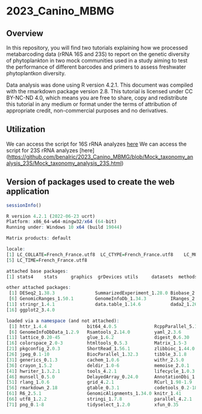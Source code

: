 
<!-- README.md is generated from README.Rmd. Please edit that file -->

# 2023_Canino_MBMG

## Overview

In this repository, you will find two tutorials explaining how we processed metabarcoding data (rRNA 16S and 23S) to report on the genetic diversity of phytoplankton in two mock communities used in a study aiming to test the performance of different barcodes and primers to assess freshwater phytoplantkon diversity.

Data analysis was done using R version 4.2.1. This document was compiled with the rmarkdown package version 2.8. This tutorial is licensed under CC BY-NC-ND 4.0, which means you are free to share, copy and redistribute this tutorial in any medium or format under the terms of attribution of appropriate credit, non-commercial purposes and no derivatives.

## Utilization

We can access the script for 16S rRNA analyzes [here](https://benalric.github.io/2023_Canino_MBMG/)
We can access the script for 23S rRNA analyzes [here] (https://github.com/benalric/2023_Canino_MBMG/blob/Mock_taxonomy_analysis_23S/Mock_taxonomy_analysis_23S.html)

## Version of packages used to create the web application
```r
sessionInfo()

R version 4.2.1 (2022-06-23 ucrt)
Platform: x86_64-w64-mingw32/x64 (64-bit)
Running under: Windows 10 x64 (build 19044)

Matrix products: default

locale:
[1] LC_COLLATE=French_France.utf8  LC_CTYPE=French_France.utf8    LC_MONETARY=French_France.utf8 LC_NUMERIC=C                  
[5] LC_TIME=French_France.utf8    

attached base packages:
[1] stats4    stats     graphics  grDevices utils     datasets  methods   base     

other attached packages:
 [1] DESeq2_1.38.3               SummarizedExperiment_1.28.0 Biobase_2.58.0              MatrixGenerics_1.10.0       matrixStats_0.63.0         
 [6] GenomicRanges_1.50.1        GenomeInfoDb_1.34.3         IRanges_2.32.0              S4Vectors_0.36.0            BiocGenerics_0.44.0        
[11] stringr_1.4.1               data.table_1.14.6           dada2_1.26.0                Rcpp_1.0.9                  dplyr_1.0.10               
[16] ggplot2_3.4.0              

loaded via a namespace (and not attached):
 [1] httr_1.4.4               bit64_4.0.5              RcppParallel_5.1.5       latticeExtra_0.6-30      blob_1.2.3              
 [6] GenomeInfoDbData_1.2.9   Rsamtools_2.14.0         yaml_2.3.6               RSQLite_2.3.0            pillar_1.8.1            
[11] lattice_0.20-45          glue_1.6.2               digest_0.6.30            RColorBrewer_1.1-3       XVector_0.38.0          
[16] colorspace_2.0-3         htmltools_0.5.3          Matrix_1.5-3             plyr_1.8.8               XML_3.99-0.12           
[21] pkgconfig_2.0.3          ShortRead_1.56.1         zlibbioc_1.44.0          xtable_1.8-4             scales_1.2.1            
[26] jpeg_0.1-10              BiocParallel_1.32.3      tibble_3.1.8             annotate_1.76.0          KEGGREST_1.38.0         
[31] generics_0.1.3           cachem_1.0.6             withr_2.5.0              cli_3.4.1                magrittr_2.0.3          
[36] crayon_1.5.2             deldir_1.0-6             memoise_2.0.1            evaluate_0.18            fansi_1.0.3             
[41] hwriter_1.3.2.1          tools_4.2.1              lifecycle_1.0.3          interp_1.1-3             locfit_1.5-9.7          
[46] munsell_0.5.0            DelayedArray_0.24.0      AnnotationDbi_1.60.0     Biostrings_2.66.0        compiler_4.2.1          
[51] rlang_1.0.6              grid_4.2.1               RCurl_1.98-1.9           rstudioapi_0.14          bitops_1.0-7            
[56] rmarkdown_2.18           gtable_0.3.1             codetools_0.2-18         DBI_1.1.3                reshape2_1.4.4          
[61] R6_2.5.1                 GenomicAlignments_1.34.0 knitr_1.41               bit_4.0.5                fastmap_1.1.0           
[66] utf8_1.2.2               stringi_1.7.8            parallel_4.2.1           vctrs_0.5.1              geneplotter_1.76.0      
[71] png_0.1-8                tidyselect_1.2.0         xfun_0.35
```
